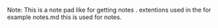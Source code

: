 Note: This is a note pad like for getting notes . extentions used in the 
for example
 notes.md this is used for notes.

 


